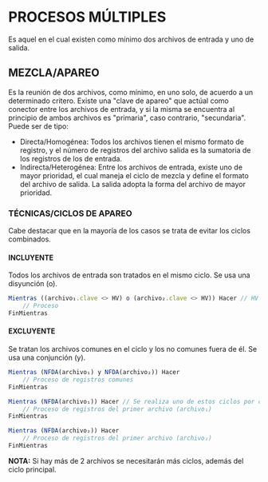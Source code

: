 # PROCESOS MÚLTIPLES
Es aquel en el cual existen como mínimo dos archivos de entrada y uno de salida.
## MEZCLA/APAREO
Es la reunión de dos archivos, como mínimo, en uno solo, de acuerdo a un determinado critero. Existe una "clave de apareo" que actúal como conector entre los archivos de entrada, y si la misma se encuentra al principio de ambos archivos es "primaria", caso contrario, "secundaria".
Puede ser de tipo:
- Directa/Homogénea: Todos los archivos tienen el mismo formato de registro, y el número de registros del archivo salida es la sumatoria de los registros de los de entrada.
- Indirecta/Heterogénea: Entre los archivos de entrada, existe uno de mayor prioridad, el cual maneja el ciclo de mezcla y define el formato del archivo de salida. La salida adopta la forma del archivo de mayor prioridad.
### TÉCNICAS/CICLOS DE APAREO
Cabe destacar que en la mayoría de los casos se trata de evitar los ciclos combinados.
#### INCLUYENTE
Todos los archivos de entrada son tratados en el mismo ciclo. Se usa una disyunción (o).
```js
Mientras ((archivo₁.clave <> HV) o (archivo₂.clave <> HV)) Hacer // HV (High Value) hace referencia a un valor extremadamente alto.
    // Proceso
FinMientras
```
#### EXCLUYENTE
Se tratan los archivos comunes en el ciclo y los no comunes fuera de él. Se usa una conjunción (y).
```js
Mientras (NFDA(archivo₁) y NFDA(archivo₂)) Hacer  
    // Proceso de registros comunes
FinMientras

Mientras (NFDA(archivo₁)) Hacer // Se realiza uno de estos ciclos por cada fichero interviniente (En este ejemplo se hace 2 veces porque solamente hay dos archivos).
    // Proceso de registros del primer archivo (archivo₁)          
FinMientras

Mientras (NFDA(archivo₂)) Hacer 
    // Proceso de registros del primer archivo (archivo₂)
FinMientras
```
**NOTA:** Si hay más de 2 archivos se necesitarán más ciclos, además del ciclo principal.
